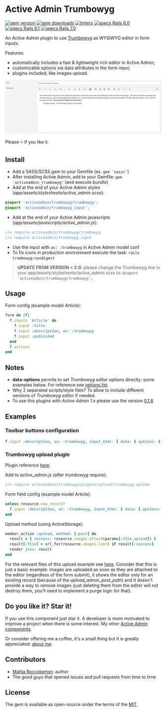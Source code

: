 # Active Admin Trumbowyg
[![gem version](https://badge.fury.io/rb/activeadmin_trumbowyg.svg)](https://badge.fury.io/rb/activeadmin_trumbowyg)
[![gem downloads](https://badgen.net/rubygems/dt/activeadmin_trumbowyg)](https://rubygems.org/gems/activeadmin_trumbowyg)
[![linters](https://github.com/blocknotes/activeadmin_trumbowyg/actions/workflows/linters.yml/badge.svg)](https://github.com/blocknotes/activeadmin_trumbowyg/actions/workflows/linters.yml)
[![specs Rails 6.0](https://github.com/blocknotes/activeadmin_trumbowyg/actions/workflows/specs_rails60.yml/badge.svg)](https://github.com/blocknotes/activeadmin_trumbowyg/actions/workflows/specs_rails60.yml)
[![specs Rails 6.1](https://github.com/blocknotes/activeadmin_trumbowyg/actions/workflows/specs_rails61.yml/badge.svg)](https://github.com/blocknotes/activeadmin_trumbowyg/actions/workflows/specs_rails61.yml)
[![specs Rails 7.0](https://github.com/blocknotes/activeadmin_trumbowyg/actions/workflows/specs_rails70.yml/badge.svg)](https://github.com/blocknotes/activeadmin_trumbowyg/actions/workflows/specs_rails70.yml)

An *Active Admin* plugin to use [Trumbowyg](https://alex-d.github.io/Trumbowyg/) as WYSIWYG editor in form inputs.

Features:
- automatically includes a fast & lightweight rich editor in Active Admin;
- customizable options via data attributes in the form input;
- plugins included, like images upload.

![screenshot](extra/screenshot.png)

Please :star: if you like it.

## Install

- Add a SASS/SCSS gem to your Gemfile (ex. `gem 'sassc'`)
- After installing Active Admin, add to your Gemfile: `gem 'activeadmin_trumbowyg'` (and execute *bundle*)
- Add at the end of your Active Admin styles (_app/assets/stylesheets/active_admin.scss_):
```css
@import 'activeadmin/trumbowyg/trumbowyg';
@import 'activeadmin/trumbowyg_input';
```
- Add at the end of your Active Admin javascripts (_app/assets/javascripts/active_admin.js_):
```js
//= require activeadmin/trumbowyg/trumbowyg
//= require activeadmin/trumbowyg_input
```
- Use the input with `as: :trumbowyg` in Active Admin model conf
- To fix icons in production environment execute the task: `rails trumbowyg:nondigest`

> **UPDATE FROM VERSION < 2.0**: please change the Trumbowyg line in your _app/assets/stylesheets/active_admin.scss_ to: `@import 'activeadmin/trumbowyg/trumbowyg';`

## Usage

Form config (example model Article):

```ruby
form do |f|
  f.inputs 'Article' do
    f.input :title
    f.input :description, as: :trumbowyg
    f.input :published
  end
  f.actions
end
```

## Notes

- **data-options** permits to set *Trumbowyg editor* options directly; some examples below. For reference see [options list](https://alex-d.github.io/Trumbowyg/documentation/).
-  Why 2 separated scripts/style files? To allow to include different versions of *Trumbowyg editor* if needed.
- To use this plugins with *Active Admin 1.x* please use the version [0.1.8](https://github.com/blocknotes/activeadmin_trumbowyg/releases/tag/v0.1.8)

## Examples

### Toolbar buttons configuration

```ruby
f.input :description, as: :trumbowyg, input_html: { data: { options: { btns: [['bold', 'italic'], ['superscript', 'subscript'], ['link'], ['justifyLeft', 'justifyCenter', 'justifyRight', 'justifyFull'], ['unorderedList', 'orderedList'], ['horizontalRule'], ['removeformat']] } } }
```

### Trumbowyg upload plugin

Plugin reference [here](https://alex-d.github.io/Trumbowyg/documentation/plugins/#plugin-upload).

Add to *active_admin.js* (after *trumbowyg* require):

```js
//= require activeadmin/trumbowyg/plugins/upload/trumbowyg.upload
```

Form field config (example model Article):

```ruby
unless resource.new_record?
  f.input :description, as: :trumbowyg, input_html: { data: { options: { btns: [['bold', 'italic'], ['link'], ['upload']], plugins: { upload: { serverPath: upload_admin_post_path(resource.id), fileFieldName: 'file_upload' } } } } }
end
```

Upload method (using ActiveStorage):

```ruby
member_action :upload, method: [:post] do
  result = { success: resource.images.attach(params[:file_upload]) }
  result[:file] = url_for(resource.images.last) if result[:success]
  render json: result
end
```

For the relevant files of this upload example see [here](examples/upload_plugin_using_activestorage/). Consider that this is just a basic example: images are uploaded as soon as they are attached to the editor (regardless of the form submit), it shows the editor only for an existing record (because of the *upload_admin_post_path*) and it doesn't provide a way to remove images (just deleting them from the editor will not destroy them, you'll need to implement a purge logic for that).

## Do you like it? Star it!

If you use this component just star it. A developer is more motivated to improve a project when there is some interest. My other [Active Admin components](https://github.com/blocknotes?utf8=✓&tab=repositories&q=activeadmin&type=source).

Or consider offering me a coffee, it's a small thing but it is greatly appreciated: [about me](https://www.blocknot.es/about-me).

## Contributors

- [Mattia Roccoberton](http://blocknot.es): author
- The good guys that opened issues and pull requests from time to time

## License

The gem is available as open-source under the terms of the [MIT](LICENSE.txt).
